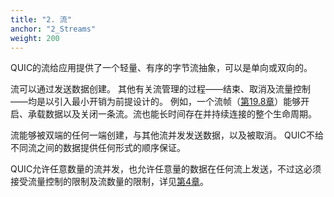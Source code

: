 ```yaml
---
title: "2. 流"
anchor: "2_Streams"
weight: 200
---
```


QUIC的流给应用提供了一个轻量、有序的字节流抽象，可以是单向或双向的。

流可以通过发送数据创建。
其他有关流管理的过程——结束、取消及流量控制——均是以引入最小开销为前提设计的。
例如，一个流帧（[第19.8章]()）能够开启、承载数据以及关闭一条流。流也能长时间存在并持续连接的整个生命周期。

流能够被双端的任何一端创建，与其他流并发发送数据，以及被取消。
QUIC不给不同流之间的数据提供任何形式的顺序保证。

QUIC允许任意数量的流并发，也允许任意量的数据在任何流上发送，不过这必须接受流量控制的限制及流数量的限制，详见[第4章]()。
